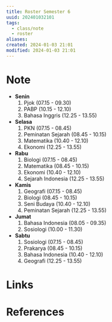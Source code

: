 ```yaml
---
title: Roster Semester 6
uuid: 202401032101
tags:
  - class/note
  - roster
aliases: 
created: 2024-01-03 21:01
modified: 2024-01-03 21:01
---
```


# Note

- **Senin**
	1. Pjok (07.15 - 09.30)
	2. PABP (10.15 - 12.10)
	3. Bahasa Inggris (12.25 - 13.55)
- **Selasa**
	1. PKN (07.15 - 08.45)
	2. Peminatan Sejarah (08.45 - 10.15)
	3. Matematika (10.40 - 12.10)
	4. Ekonomi (12.25 - 13.55)
- **Rabu**
	1. Biologi (07.15 - 08.45)
	2. Matematika (08.45 - 10.15)
	3. Ekonomi (10.40 - 12.10)
	4. Sejarah Indonesia (12.25 - 13.55)
- **Kamis**
	1. Geografi (07.15 - 08.45)
	2. Biologi (08.45 - 10.15)
	3. Seni Budaya (10.40 - 12.10)
	4. Peminatan Sejarah (12.25 - 13.55)
- **Jumat**
	1. Bahasa Indonesia (08.05 - 09.35)
	2. Sosiologi (10.00 - 11.30)
- **Sabtu**
	1. Sosiologi (07.15 - 08.45)
	2. Prakarya (08.45 - 10.15)
	3. Bahasa Indonesia (10.40 - 12.10)
	4. Geografi (12.25 - 13.55)

# Links

# References
